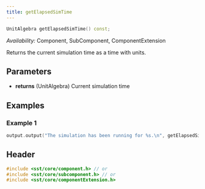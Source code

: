 ```yaml
---
title: getElapsedSimTime
---
```


```cpp
UnitAlgebra getElapsedSimTime() const;
```
*Availability:* Component, SubComponent, ComponentExtension

Returns the current simulation time as a time with units.

## Parameters
* **returns** (UnitAlgebra) Current simulation time


## Examples

<!--- SOURCE_CODE: None --->
### Example 1
```cpp
output.output("The simulation has been running for %s.\n", getElapsedSimTime().toStringBestSI().c_str());
```

## Header
```cpp
#include <sst/core/component.h> // or
#include <sst/core/subcomponent.h> // or
#include <sst/core/componentExtension.h>
```
